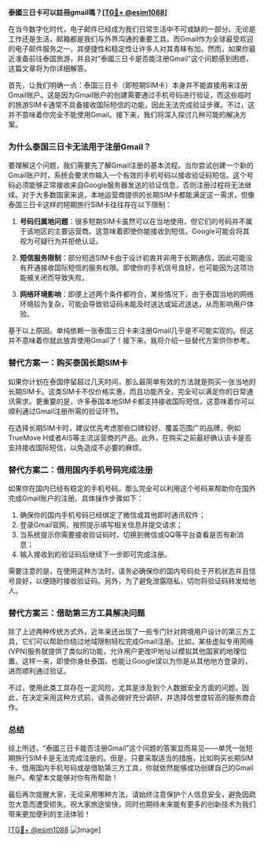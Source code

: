 **泰國三日卡可以註冊gmail嗎？[[TG💪+ @esim1088](https://t.me/s/esim1088)]**

在当今数字化时代，电子邮件已经成为我们日常生活中不可或缺的一部分。无论是工作还是生活，邮箱都是我们与外界沟通的重要工具。而Gmail作为全球最受欢迎的电子邮件服务之一，其便捷性和稳定性让许多人对其青睐有加。然而，如果你最近准备前往泰国旅游，并且对“泰國三日卡是否能注册Gmail”这个问题感到困惑，这篇文章将为你详细解答。

首先，让我们明确一点：泰国三日卡（即短期SIM卡）本身并不能直接用来注册Gmail账户。这是因为Gmail账户的创建需要通过手机号码进行验证，而这些临时的旅游SIM卡通常不具备接收国际短信的功能，因此无法完成验证步骤。不过，这并不意味着你完全不能使用Gmail。接下来，我们将深入探讨几种可能的解决方案。

### 为什么泰国三日卡无法用于注册Gmail？

要理解这个问题，我们需要先了解Gmail注册的基本流程。当你尝试创建一个新的Gmail账户时，系统会要求你输入一个有效的手机号码以接收验证码短信。这个号码必须能够正常接收来自Google服务器发送的验证信息，否则注册过程将无法继续。对于大多数国家来说，本地运营商提供的长期SIM卡都能满足这一需求，但像泰国三日卡这样的短期旅行SIM卡往往存在以下限制：

1. **号码归属地问题**：很多短期SIM卡虽然可以在当地使用，但它们的号码并不属于该地区的主要运营商。这意味着即使你能接收到短信，Google可能会将其视为可疑行为并拒绝认证。
   
2. **短信服务限制**：部分短途SIM卡由于设计初衷并非用于长期通信，因此可能没有开通接收国际短信的服务权限。即使你的手机信号良好，也可能因为这项功能被关闭而导致失败。

3. **网络环境影响**：即便上述两个条件都符合，某些情况下，由于泰国当地的网络环境较为复杂，可能会导致验证码未能及时送达或延迟送达，从而影响用户体验。

基于以上原因，单纯依赖一张泰国三日卡来注册Gmail几乎是不可能实现的。但这并不意味着你就此放弃使用Gmail了！接下来，我将介绍一些替代方案供你参考。

### 替代方案一：购买泰国长期SIM卡

如果你计划在泰国停留超过几天时间，那么最简单有效的方法就是购买一张当地的长期SIM卡。这类SIM卡不仅价格实惠，而且功能齐全，完全可以满足你的日常通讯需求。更重要的是，许多泰国本地SIM卡都支持接收国际短信，这意味着你可以顺利通过Gmail注册所需的验证环节。

在选择长期SIM卡时，建议优先考虑那些口碑较好、覆盖范围广的品牌，例如TrueMove H或者AIS等主流运营商的产品。此外，在购买之前最好确认该卡是否支持接收国际短信，以免造成不必要的麻烦。

### 替代方案二：借用国内手机号码完成注册

如果你在国内已经有稳定的手机号码，那么完全可以利用这个号码来帮助你在国外完成Gmail账户的注册。具体操作步骤如下：

1. 确保你的国内手机号码已经绑定了微信或其他即时通讯软件；
2. 登录Gmail官网，按照提示填写相关信息并提交请求；
3. 当系统提示你需要接收验证码时，切换到微信或QQ等平台查看是否有新消息；
4. 输入接收到的验证码后继续下一步即可完成注册。

需要注意的是，在使用这种方法时，请务必确保你的国内号码处于开机状态并且信号良好，以便随时接收验证码。另外，为了避免泄露隐私，切勿将验证码转发给他人。

### 替代方案三：借助第三方工具解决问题

除了上述两种传统方式外，近年来还出现了一些专门针对跨境用户设计的第三方工具，它们可以帮助你绕过地域限制轻松完成Gmail注册。比如，某些虚拟专用网络(VPN)服务就提供了类似的功能，允许用户更改IP地址以模拟其他国家的地理位置。这样一来，即使你身处泰国，也能让Google误以为你是从其他地方登录的，进而顺利通过验证。

不过，使用此类工具存在一定风险，尤其是涉及到个人数据安全方面的问题。因此，在决定采用这种方式前，请务必做好充分调研，并选择信誉度较高的服务商合作。

### 总结

综上所述，“泰國三日卡能否注册Gmail”这个问题的答案显而易见——单凭一张短期旅行SIM卡是无法完成注册的。但是，只要采取适当的措施，比如购买长期SIM卡、借用国内手机号码或是借助第三方工具，你就依然能够成功创建自己的Gmail账户。希望本文能够对你有所帮助！

最后再次提醒大家，无论采用哪种方法，请始终注意保护个人信息安全，避免因疏忽大意而遭受损失。祝大家旅途愉快，同时也期待未来能有更多的创新技术为我们带来更加便利的生活体验！

[[TG💪+ @esim1088](https://t.me/s/esim1088) ![Image](https://i.postimg.cc/4NQfJmqS/Snipaste-2025-05-13-00-14-12.png)]